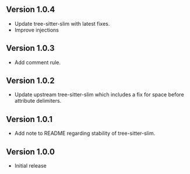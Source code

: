 ## Version 1.0.4

- Update tree-sitter-slim with latest fixes.
- Improve injections

## Version 1.0.3

- Add comment rule.

## Version 1.0.2

- Update upstream tree-sitter-slim which includes a fix for space before attribute delimiters.

## Version 1.0.1

- Add note to README regarding stability of tree-sitter-slim.


## Version 1.0.0

- Initial release
